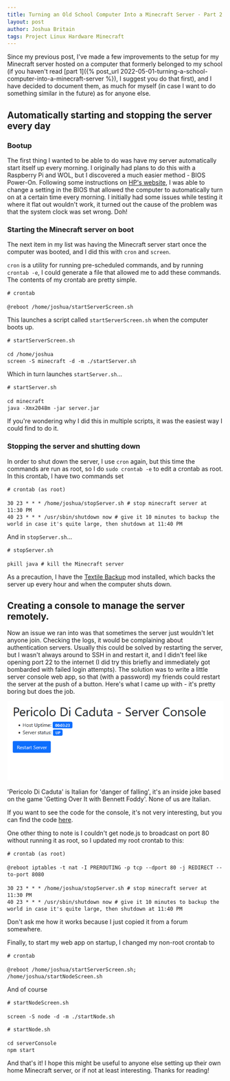 ```yaml
---
title: Turning an Old School Computer Into a Minecraft Server - Part 2
layout: post
author: Joshua Britain
tags: Project Linux Hardware Minecraft
---
```


Since my previous post, I've made a few improvements to the setup for my Minecraft server hosted on a computer that formerly belonged to my school (if you haven't read [part 1]({% post_url 2022-05-01-turning-a-school-computer-into-a-minecraft-server %}), I suggest you do that first), and I have decided to document them, as much for myself (in case I want to do something similar in the future) as for anyone else.

## Automatically starting and stopping the server every day
### Bootup

The first thing I wanted to be able to do was have my server automatically start itself up every morning. I originally had plans to do this with a Raspberry Pi and WOL, but I discovered a much easier method - BIOS Power-On. Following some instructions on [HP's website](https://support.hp.com/gb-en/document/c04040117), I was able to change a setting in the BIOS that allowed the computer to automatically turn on at a certain time every morning. I initially had some issues while testing it where it flat out wouldn't work, it turned out the cause of the problem was that the system clock was set wrong. Doh!

### Starting the Minecraft server on boot

The next item in my list was having the Minecraft server start once the computer was booted, and I did this with `cron` and `screen`.

`cron` is a utility for running pre-scheduled commands, and by running `crontab -e`, I could generate a file that allowed me to add these commands. The contents of my crontab are pretty simple.


```
# crontab

@reboot /home/joshua/startServerScreen.sh
```

This launches a script called `startServerScreen.sh` when the computer boots up.

```
# startServerScreen.sh

cd /home/joshua
screen -S minecraft -d -m ./startServer.sh
```

Which in turn launches `startServer.sh`...

```
# startServer.sh

cd minecraft
java -Xmx2048m -jar server.jar
```

If you're wondering why I did this in multiple scripts, it was the easiest way I could find to do it.

### Stopping the server and shutting down

In order to shut down the server, I use `cron` again, but this time the commands are run as root, so I do `sudo crontab -e` to edit a crontab as root. In this crontab, I have two commands set

```
# crontab (as root)

30 23 * * * /home/joshua/stopServer.sh # stop minecraft server at 11:30 PM
40 23 * * * /usr/sbin/shutdown now # give it 10 minutes to backup the world in case it's quite large, then shutdown at 11:40 PM
```

And in `stopServer.sh`...

```
# stopServer.sh

pkill java # kill the Minecraft server
```

As a precaution, I have the [Textile Backup](https://www.curseforge.com/minecraft/mc-mods/textile-backup) mod installed, which backs the server up every hour and when the computer shuts down.

## Creating a console to manage the server remotely.

Now an issue we ran into was that sometimes the server just wouldn't let anyone join. Checking the logs, it would be complaining about authentication servers. Usually this could be solved by restarting the server, but I wasn't always around to SSH in and restart it, and I didn't feel like opening port 22 to the internet (I did try this briefly and immediately got bombarded with failed login attempts). The solution was to write a little server console web app, so that (with a password) my friends could restart the server at the push of a button. Here's what I came up with - it's pretty boring but does the job.

![The server console I created](/assets/posts/schoolcomputerpart2/console.png)

'Pericolo Di Caduta' is Italian for 'danger of falling', it's an inside joke based on the game 'Getting Over It with Bennett Foddy'. None of us are Italian.

If you want to see the code for the console, it's not very interesting, but you can find the code [here](https://github.com/jbritain/pericolo-di-caduta).

One other thing to note is I couldn't get node.js to broadcast on port 80 without running it as root, so I updated my root crontab to this: 

```
# crontab (as root)

@reboot iptables -t nat -I PREROUTING -p tcp --dport 80 -j REDIRECT --to-port 8080

30 23 * * * /home/joshua/stopServer.sh # stop minecraft server at 11:30 PM
40 23 * * * /usr/sbin/shutdown now # give it 10 minutes to backup the world in case it's quite large, then shutdown at 11:40 PM
```

Don't ask me how it works because I just copied it from a forum somewhere.

Finally, to start my web app on startup, I changed my non-root crontab to 

```
# crontab

@reboot /home/joshua/startServerScreen.sh; /home/joshua/startNodeScreen.sh
```

And of course

```
# startNodeScreen.sh

screen -S node -d -m ./startNode.sh
```
```
# startNode.sh

cd serverConsole
npm start
```

And that's it! I hope this might be useful to anyone else setting up their own home Minecraft server, or if not at least interesting. Thanks for reading!